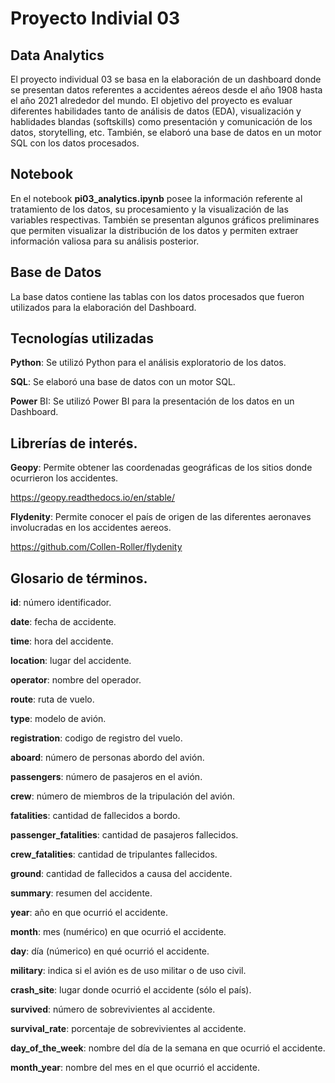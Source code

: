 # Proyecto Indivial 03
## Data Analytics

El proyecto individual 03 se basa en la elaboración de un dashboard donde se presentan datos referentes a accidentes aéreos desde el año 1908 hasta el año 2021 alrededor del mundo. El objetivo del proyecto es evaluar diferentes habilidades tanto de análisis de datos (EDA), visualización y hablidades blandas (softskills) como presentación y comunicación de los datos, storytelling, etc. También, se elaboró una base de datos en un motor SQL con los datos procesados.

## Notebook

En el notebook **pi03_analytics.ipynb** posee la información referente al tratamiento de los datos, su procesamiento y la visualización de las variables respectivas. También se presentan algunos gráficos preliminares que permiten visualizar la distribución de los datos y permiten extraer información valiosa para su análisis posterior.

## Base de Datos

La base datos contiene las tablas con los datos procesados que fueron utilizados para la elaboración del Dashboard.

## Tecnologías utilizadas

**Python**: Se utilizó Python para el análisis exploratorio de los datos.

**SQL**: Se elaboró una base de datos con un motor SQL.

**Power** BI: Se utilizó Power BI para la presentación de los datos en un Dashboard.

## Librerías de interés.

**Geopy**: Permite obtener las coordenadas geográficas de los sitios donde ocurrieron los accidentes. 

https://geopy.readthedocs.io/en/stable/

**Flydenity**: Permite conocer el país de origen de las diferentes aeronaves involucradas en los accidentes aereos. 

https://github.com/Collen-Roller/flydenity

## Glosario de términos.

**id**: número identificador.

**date**: fecha de accidente.

**time**: hora del accidente.

**location**: lugar del accidente.

**operator**: nombre del operador.

**route**: ruta de vuelo.

**type**: modelo de avión.

**registration**: codigo de registro del vuelo.

**aboard**: número de personas abordo del avión.

**passengers**: número de pasajeros en el avión.

**crew**: número de miembros de la tripulación del avión.

**fatalities**: cantidad de fallecidos a bordo.

**passenger_fatalities**: cantidad de pasajeros fallecidos.

**crew_fatalities**: cantidad de tripulantes fallecidos.

**ground**: cantidad de fallecidos a causa del accidente.

**summary**: resumen del accidente.

**year**: año en que ocurrió el accidente.

**month**: mes (numérico) en que ocurrió el accidente.

**day**: día (númerico) en qué ocurrió el accidente.

**military**: indica si el avión es de uso militar o de uso civil.

**crash_site**: lugar donde ocurrió el accidente (sólo el país).

**survived**: número de sobrevivientes al accidente.

**survival_rate**: porcentaje de sobrevivientes al accidente.

**day_of_the_week**: nombre del día de la semana en que ocurrió el accidente.

**month_year**: nombre del mes en el que ocurrió el accidente.


